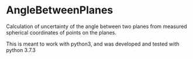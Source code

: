 # AngleBetweenPlanes
Calculation of uncertainty of the angle between two planes from measured spherical coordinates of points on the planes.

This is meant to work with python3, and was developed and tested with python 3.7.3
